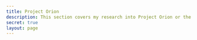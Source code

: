 ```yaml
---
title: Project Orion
description: This section covers my research into Project Orion or the Incel Radicalization Pipeline described in Bill Cooper's 1992 book Behold a Pale Horse
secret: true
layout: page
---
```


<CollectionIndex title="Project Orion" lead="Notes on the Project Orion articles" :collection="['orion']" />
